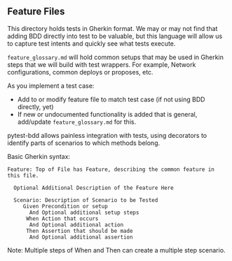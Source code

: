 ## Feature Files

This directory holds tests in Gherkin format.  We may or may not find that adding BDD directly into test to be valuable, but this language will allow us to capture test intents and quickly see what tests execute.

`feature_glossary.md` will hold common setups that may be used in Gherkin steps that we will build with test wrappers.
For example, Network configurations, common deploys or proposes, etc.

As you implement a test case:
 - Add to or modify feature file to match test case (if not using BDD directly, yet)
 - If new or undocumented functionality is added that is general, add/update `feature_glossary.md` for this.
  
pytest-bdd allows painless integration with tests, using decorators to identify parts of scenarios to which methods belong.

Basic Gherkin syntax:

```
Feature: Top of File has Feature, describing the common feature in this file.

  Optional Additional Description of the Feature Here

  Scenario: Description of Scenario to be Tested
     Given Precondition or setup
       And Optional additional setup steps
      When Action that occurs
       And Optional additional action
      Then Assertion that should be made
       And Optional additional assertion
```

Note: Multiple steps of When and Then can create a multiple step scenario. 
 